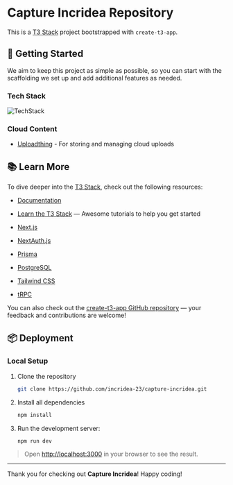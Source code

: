 # Capture Incridea Repository

This is a [T3 Stack](https://create.t3.gg/) project bootstrapped with `create-t3-app`.

## 🚀 Getting Started

We aim to keep this project as simple as possible, so you can start with the scaffolding we set up and add additional features as needed.


### Tech Stack
![TechStack](https://github.com/user-attachments/assets/8dce1df0-40f3-463f-aac0-425d4ea1079c)

### Cloud Content 
- [Uploadthing](https://uploadthing.com) - For storing and managing cloud uploads

## 📚 Learn More

To dive deeper into the [T3 Stack](https://create.t3.gg/), check out the following resources:

- [Documentation](https://create.t3.gg/)
- [Learn the T3 Stack](https://create.t3.gg/en/faq#what-learning-resources-are-currently-available) — Awesome tutorials to help you get started

- [Next.js](https://nextjs.org)
- [NextAuth.js](https://next-auth.js.org)
- [Prisma](https://prisma.io)
- [PostgreSQL](https://www.postgresql.org/)
- [Tailwind CSS](https://tailwindcss.com)
- [tRPC](https://trpc.io)


You can also check out the [create-t3-app GitHub repository](https://github.com/t3-oss/create-t3-app) — your feedback and contributions are welcome!

## 📦 Deployment

### Local Setup

1. Clone the repository

    ```bash
    git clone https://github.com/incridea-23/capture-incridea.git
    ```

2. Install all dependencies

    ```bash
    npm install
    ```

3. Run the development server:

    ```bash
    npm run dev
    ```

> Open [http://localhost:3000](http://localhost:3000) in your browser to see the result.

---

Thank you for checking out **Capture Incridea**! Happy coding!
